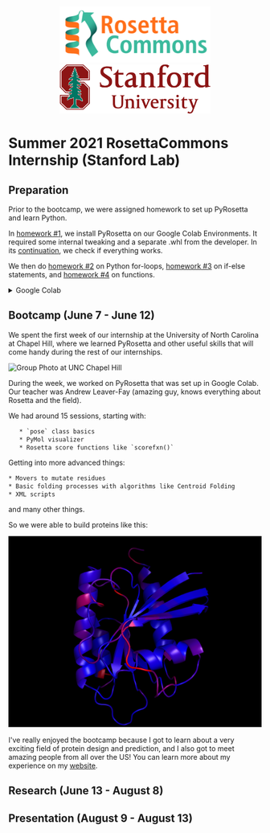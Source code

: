 <p align="middle">
    <img src="assets/RosettaCommonsLogo.png" width=300 />
    <img src="assets/StanfordLogo.png" width=300 />
</p>

# Summer 2021 RosettaCommons Internship (Stanford Lab)

## Preparation

Prior to the bootcamp, we were assigned homework to set up PyRosetta and learn Python.

In [homework #1](preparation/01_00_How_to_Get_Started.ipynb), we install PyRosetta on our Google Colab Environments. It required some internal tweaking and a separate .whl from the developer. In its [continuation](01_02_PyRosetta_Google_Drive_Usage_Example.ipynb), we check if everything works.

We then do [homework #2](preparation/homework_2.py) on Python for-loops, [homework #3](preparation/homework_3.ipynb) on if-else statements, and [homework #4](preparation/homework_4.ipynb) on functions. 

<details> <summary>Google Colab</summary>
    
To make everything work in Google Colab, I ended up having a PyRosetta directory with the .whl file in my Google Drive home directory MyDrive. Also, I kept the inputs, Media, and Sessions directories in a directory named temp_pyrbc_202103_notebooks.
    
</details>

## Bootcamp (June 7 - June 12) 

We spent the first week of our internship at the University of North Carolina at Chapel Hill, where we learned PyRosetta and other useful skills that will come handy during the rest of our internships.

![Group Photo at UNC Chapel Hill](assets/group_photo.jpg)

During the week, we worked on PyRosetta that was set up in Google Colab. Our teacher was Andrew Leaver-Fay (amazing guy, knows everything about Rosetta and the field).

We had around 15 sessions, starting with:

       * `pose` class basics
       * PyMol visualizer
       * Rosetta score functions like `scorefxn()`

Getting into more advanced things:

	* Movers to mutate residues
	* Basic folding processes with algorithms like Centroid Folding
	* XML scripts

and many other things.

So we were able to build proteins like this:

![an example of a protein fold with PyMol](assets/protein_ex.png)

I've really enjoyed the bootcamp because I got to learn about a very exciting field of protein design and prediction, and I also got to meet amazing people from all over the US! You can learn more about my experience on my [website](https://temir.dev/blog_posts/rosetta-week-1/rosetta-week-1).

## Research (June 13 - August 8)

## Presentation (August 9 - August 13)